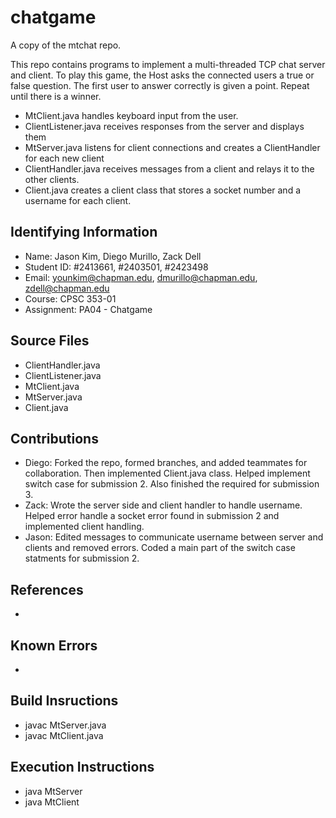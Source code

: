 # chatgame
A copy of the mtchat repo.  

This repo contains programs to implement a multi-threaded TCP chat server and client. To play this game, the Host asks the connected users a true or false question. The first user to answer correctly is given a point. Repeat until there is a winner.

* MtClient.java handles keyboard input from the user.
* ClientListener.java receives responses from the server and displays them
* MtServer.java listens for client connections and creates a ClientHandler for each new client
* ClientHandler.java receives messages from a client and relays it to the other clients.
* Client.java creates a client class that stores a socket number and a username for each client. 


## Identifying Information

* Name: Jason Kim, Diego Murillo, Zack Dell
* Student ID: #2413661, #2403501, #2423498
* Email: younkim@chapman.edu, dmurillo@chapman.edu, zdell@chapman.edu
* Course: CPSC 353-01
* Assignment: PA04 - Chatgame

## Source Files

* ClientHandler.java
* ClientListener.java
* MtClient.java
* MtServer.java
* Client.java

## Contributions

* Diego: Forked the repo, formed branches, and added teammates for collaboration. Then implemented Client.java class. Helped implement switch case for submission 2. Also finished the required for submission 3.
* Zack: Wrote the server side and client handler to handle username. Helped error handle a socket error found in submission 2 and implemented client handling.
* Jason: Edited messages to communicate username between server and clients and removed errors. Coded a main part of the switch case statments for submission 2.

## References

*

## Known Errors

*

## Build Insructions

* javac MtServer.java
* javac MtClient.java

## Execution Instructions

* java MtServer
* java MtClient
